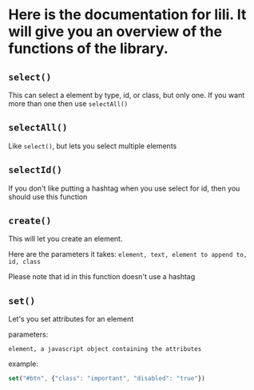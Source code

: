 # Here is the documentation for lili. It will give you an overview of the functions of the library.

## `select()`

This can select a element by type,  id, or class, but only one. If you want more than one then use `selectAll()`

## `selectAll()`

Like `select()`, but lets you select multiple elements

## `selectId()`

If you don't like putting a hashtag when you use select for id, then you should use this function

## `create()`
This will let you create an element.

Here are the parameters it takes:
`element, text, element to append to, id, class`

Please note that id in this function doesn't use a hashtag

## `set()`

Let's you set attributes for an element

parameters:

`element, a javascript object containing the attributes`

example:

```js
set("#btn", {"class": "important", "disabled": "true"})
```
